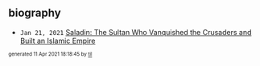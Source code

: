 ## biography


* <code>Jan 21, 2021</code> [Saladin: The Sultan Who Vanquished the Crusaders and Built an Islamic Empire](2021-01-21T01-17-38-saladin.md)

<sup><sub>generated 11 Apr 2021 18:18:45 by <a href='https://github.com/senorprogrammer/til'>til</a></sub></sup>
